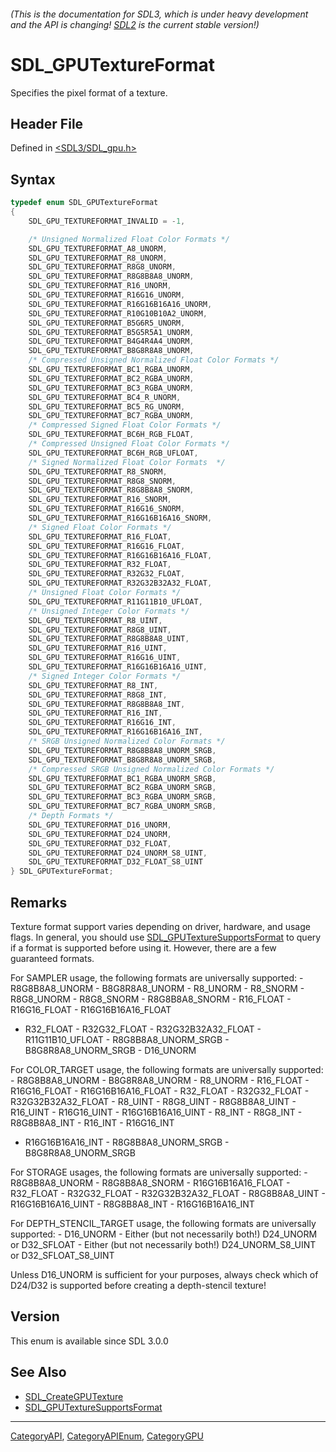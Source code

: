 ###### (This is the documentation for SDL3, which is under heavy development and the API is changing! [SDL2](https://wiki.libsdl.org/SDL2/) is the current stable version!)
# SDL_GPUTextureFormat

Specifies the pixel format of a texture.

## Header File

Defined in [<SDL3/SDL_gpu.h>](https://github.com/libsdl-org/SDL/blob/main/include/SDL3/SDL_gpu.h)

## Syntax

```c
typedef enum SDL_GPUTextureFormat
{
    SDL_GPU_TEXTUREFORMAT_INVALID = -1,

    /* Unsigned Normalized Float Color Formats */
    SDL_GPU_TEXTUREFORMAT_A8_UNORM,
    SDL_GPU_TEXTUREFORMAT_R8_UNORM,
    SDL_GPU_TEXTUREFORMAT_R8G8_UNORM,
    SDL_GPU_TEXTUREFORMAT_R8G8B8A8_UNORM,
    SDL_GPU_TEXTUREFORMAT_R16_UNORM,
    SDL_GPU_TEXTUREFORMAT_R16G16_UNORM,
    SDL_GPU_TEXTUREFORMAT_R16G16B16A16_UNORM,
    SDL_GPU_TEXTUREFORMAT_R10G10B10A2_UNORM,
    SDL_GPU_TEXTUREFORMAT_B5G6R5_UNORM,
    SDL_GPU_TEXTUREFORMAT_B5G5R5A1_UNORM,
    SDL_GPU_TEXTUREFORMAT_B4G4R4A4_UNORM,
    SDL_GPU_TEXTUREFORMAT_B8G8R8A8_UNORM,
    /* Compressed Unsigned Normalized Float Color Formats */
    SDL_GPU_TEXTUREFORMAT_BC1_RGBA_UNORM,
    SDL_GPU_TEXTUREFORMAT_BC2_RGBA_UNORM,
    SDL_GPU_TEXTUREFORMAT_BC3_RGBA_UNORM,
    SDL_GPU_TEXTUREFORMAT_BC4_R_UNORM,
    SDL_GPU_TEXTUREFORMAT_BC5_RG_UNORM,
    SDL_GPU_TEXTUREFORMAT_BC7_RGBA_UNORM,
    /* Compressed Signed Float Color Formats */
    SDL_GPU_TEXTUREFORMAT_BC6H_RGB_FLOAT,
    /* Compressed Unsigned Float Color Formats */
    SDL_GPU_TEXTUREFORMAT_BC6H_RGB_UFLOAT,
    /* Signed Normalized Float Color Formats  */
    SDL_GPU_TEXTUREFORMAT_R8_SNORM,
    SDL_GPU_TEXTUREFORMAT_R8G8_SNORM,
    SDL_GPU_TEXTUREFORMAT_R8G8B8A8_SNORM,
    SDL_GPU_TEXTUREFORMAT_R16_SNORM,
    SDL_GPU_TEXTUREFORMAT_R16G16_SNORM,
    SDL_GPU_TEXTUREFORMAT_R16G16B16A16_SNORM,
    /* Signed Float Color Formats */
    SDL_GPU_TEXTUREFORMAT_R16_FLOAT,
    SDL_GPU_TEXTUREFORMAT_R16G16_FLOAT,
    SDL_GPU_TEXTUREFORMAT_R16G16B16A16_FLOAT,
    SDL_GPU_TEXTUREFORMAT_R32_FLOAT,
    SDL_GPU_TEXTUREFORMAT_R32G32_FLOAT,
    SDL_GPU_TEXTUREFORMAT_R32G32B32A32_FLOAT,
    /* Unsigned Float Color Formats */
    SDL_GPU_TEXTUREFORMAT_R11G11B10_UFLOAT,
    /* Unsigned Integer Color Formats */
    SDL_GPU_TEXTUREFORMAT_R8_UINT,
    SDL_GPU_TEXTUREFORMAT_R8G8_UINT,
    SDL_GPU_TEXTUREFORMAT_R8G8B8A8_UINT,
    SDL_GPU_TEXTUREFORMAT_R16_UINT,
    SDL_GPU_TEXTUREFORMAT_R16G16_UINT,
    SDL_GPU_TEXTUREFORMAT_R16G16B16A16_UINT,
    /* Signed Integer Color Formats */
    SDL_GPU_TEXTUREFORMAT_R8_INT,
    SDL_GPU_TEXTUREFORMAT_R8G8_INT,
    SDL_GPU_TEXTUREFORMAT_R8G8B8A8_INT,
    SDL_GPU_TEXTUREFORMAT_R16_INT,
    SDL_GPU_TEXTUREFORMAT_R16G16_INT,
    SDL_GPU_TEXTUREFORMAT_R16G16B16A16_INT,
    /* SRGB Unsigned Normalized Color Formats */
    SDL_GPU_TEXTUREFORMAT_R8G8B8A8_UNORM_SRGB,
    SDL_GPU_TEXTUREFORMAT_B8G8R8A8_UNORM_SRGB,
    /* Compressed SRGB Unsigned Normalized Color Formats */
    SDL_GPU_TEXTUREFORMAT_BC1_RGBA_UNORM_SRGB,
    SDL_GPU_TEXTUREFORMAT_BC2_RGBA_UNORM_SRGB,
    SDL_GPU_TEXTUREFORMAT_BC3_RGBA_UNORM_SRGB,
    SDL_GPU_TEXTUREFORMAT_BC7_RGBA_UNORM_SRGB,
    /* Depth Formats */
    SDL_GPU_TEXTUREFORMAT_D16_UNORM,
    SDL_GPU_TEXTUREFORMAT_D24_UNORM,
    SDL_GPU_TEXTUREFORMAT_D32_FLOAT,
    SDL_GPU_TEXTUREFORMAT_D24_UNORM_S8_UINT,
    SDL_GPU_TEXTUREFORMAT_D32_FLOAT_S8_UINT
} SDL_GPUTextureFormat;
```

## Remarks

Texture format support varies depending on driver, hardware, and usage
flags. In general, you should use
[SDL_GPUTextureSupportsFormat](SDL_GPUTextureSupportsFormat) to query if a
format is supported before using it. However, there are a few guaranteed
formats.

For SAMPLER usage, the following formats are universally supported: -
R8G8B8A8_UNORM - B8G8R8A8_UNORM - R8_UNORM - R8_SNORM - R8G8_UNORM -
R8G8_SNORM - R8G8B8A8_SNORM - R16_FLOAT - R16G16_FLOAT - R16G16B16A16_FLOAT
- R32_FLOAT - R32G32_FLOAT - R32G32B32A32_FLOAT - R11G11B10_UFLOAT -
R8G8B8A8_UNORM_SRGB - B8G8R8A8_UNORM_SRGB - D16_UNORM

For COLOR_TARGET usage, the following formats are universally supported: -
R8G8B8A8_UNORM - B8G8R8A8_UNORM - R8_UNORM - R16_FLOAT - R16G16_FLOAT -
R16G16B16A16_FLOAT - R32_FLOAT - R32G32_FLOAT - R32G32B32A32_FLOAT -
R8_UINT - R8G8_UINT - R8G8B8A8_UINT - R16_UINT - R16G16_UINT -
R16G16B16A16_UINT - R8_INT - R8G8_INT - R8G8B8A8_INT - R16_INT - R16G16_INT
- R16G16B16A16_INT - R8G8B8A8_UNORM_SRGB - B8G8R8A8_UNORM_SRGB

For STORAGE usages, the following formats are universally supported: -
R8G8B8A8_UNORM - R8G8B8A8_SNORM - R16G16B16A16_FLOAT - R32_FLOAT -
R32G32_FLOAT - R32G32B32A32_FLOAT - R8G8B8A8_UINT - R16G16B16A16_UINT -
R8G8B8A8_INT - R16G16B16A16_INT

For DEPTH_STENCIL_TARGET usage, the following formats are universally
supported: - D16_UNORM - Either (but not necessarily both!) D24_UNORM or
D32_SFLOAT - Either (but not necessarily both!) D24_UNORM_S8_UINT or
D32_SFLOAT_S8_UINT

Unless D16_UNORM is sufficient for your purposes, always check which of
D24/D32 is supported before creating a depth-stencil texture!

## Version

This enum is available since SDL 3.0.0

## See Also

- [SDL_CreateGPUTexture](SDL_CreateGPUTexture)
- [SDL_GPUTextureSupportsFormat](SDL_GPUTextureSupportsFormat)

----
[CategoryAPI](CategoryAPI), [CategoryAPIEnum](CategoryAPIEnum), [CategoryGPU](CategoryGPU)

